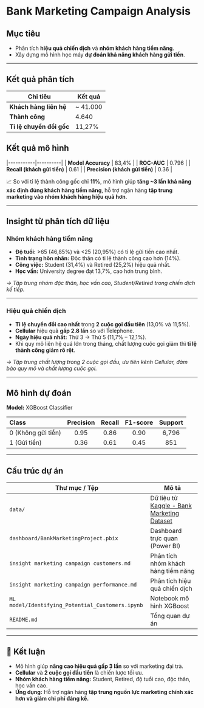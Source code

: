 # Bank Marketing Campaign Analysis

## Mục tiêu
- Phân tích **hiệu quả chiến dịch** và **nhóm khách hàng tiềm năng**.
- Xây dựng mô hình học máy **dự đoán khả năng khách hàng gửi tiền**.

---

## Kết quả phân tích

| Chỉ tiêu | Kết quả |
|-----------|----------|
| **Khách hàng liên hệ** | ~ 41.000 |
| **Thành công** | 4.640 |
| **Tỉ lệ chuyển đổi gốc** | 11,27% |

## Kết quả mô hình

|-----------|----------|
| **Model Accuracy** | 83,4% |
| **ROC-AUC** | 0.796 |
| **Recall (khách gửi tiền)** | 0.61 |
| **Precision (khách gửi tiền)** | 0.36 |

📈 So với tỉ lệ thành công gốc chỉ **11%**, mô hình giúp **tăng ~3 lần khả năng xác định đúng khách hàng tiềm năng**, hỗ trợ ngân hàng **tập trung marketing vào nhóm khách hàng hiệu quả hơn**.

---

## Insight từ phân tích dữ liệu

### Nhóm khách hàng tiềm năng
- **Độ tuổi:** >65 (46,85%) và <25 (20,95%) có tỉ lệ gửi tiền cao nhất.  
- **Tình trạng hôn nhân:** Độc thân có tỉ lệ thành công cao hơn (14%).  
- **Công việc:** Student (31,4%) và Retired (25,2%) hiệu quả nhất.  
- **Học vấn:** University degree đạt 13,7%, cao hơn trung bình.  

*→ Tập trung nhóm độc thân, học vấn cao, Student/Retired trong chiến dịch kế tiếp.*

---

### Hiệu quả chiến dịch
- **Tỉ lệ chuyển đổi cao nhất** trong **2 cuộc gọi đầu tiên** (13,0% và 11,5%).  
- **Cellular** hiệu quả **gấp 2.8 lần** so với Telephone.  
- **Ngày hiệu quả nhất:** Thứ 3 → Thứ 5 (11,7% – 12,1%).  
- Khi quy mô liên hệ quá lớn trong tháng, chất lượng cuộc gọi giảm thì **tỉ lệ thành công giảm rõ rệt**.  

*→ Tập trung chất lượng trong 2 cuộc gọi đầu, ưu tiên kênh Cellular, đảm bảo quy mô và chất lượng cuộc gọi.*

---

## Mô hình dự đoán
**Model:** XGBoost Classifier  

| Class | Precision | Recall | F1-score | Support |
|:------|:----------:|:-------:|:---------:|:--------:|
| 0 (Không gửi tiền) | 0.95 | 0.86 | 0.90 | 6,796 |
| 1 (Gửi tiền) | 0.36 | 0.61 | 0.45 | 851 |

---

## Cấu trúc dự án

| Thư mục / Tệp | Mô tả |
|----------------|-------|
| `data/` | Dữ liệu từ [Kaggle - Bank Marketing Dataset](https://www.kaggle.com/datasets/henriqueyamahata/bank-marketing) |
| `dashboard/BankMarketingProject.pbix` | Dashboard trực quan (Power BI) |
| `insight marketing campaign customers.md` | Phân tích nhóm khách hàng tiềm năng |
| `insight marketing campaign performance.md` | Phân tích hiệu quả chiến dịch |
| `ML model/Identifying_Potential_Customers.ipynb` | Notebook mô hình XGBoost |
| `README.md` | Tổng quan dự án |

---

## 🚀 Kết luận
- Mô hình giúp **nâng cao hiệu quả gấp 3 lần** so với marketing đại trà.  
- **Cellular** và **2 cuộc gọi đầu tiên** là chiến lược tối ưu.  
- **Nhóm khách hàng tiềm năng:** Student, Retired, độ tuổi cao, độc thân, học vấn cao.  
- **Ứng dụng:** Hỗ trợ ngân hàng **tập trung nguồn lực marketing chính xác hơn và giảm chi phí đáng kể.**
